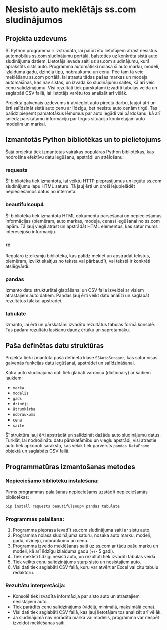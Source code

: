 # Nesisto auto meklētājs ss.com sludinājumos

## Projekta uzdevums

Šī Python programma ir izstrādāta, lai palīdzētu lietotājiem atrast nesistus automobiļus ss.com sludinājumu portālā, balstoties uz konkrēta sistā auto sludinājuma datiem. Lietotājs ievada saiti uz ss.com sludinājumu, kurā aprakstīts sists auto. Programma automātiski nolasa šī auto marku, modeli, izlaiduma gadu, dzinēja tipu, nobraukumu un cenu. Pēc tam tā veic meklēšanu ss.com portālā, lai atrastu tādas pašas markas un modeļa automašīnas, kas nav sistas, un izvada šo sludinājumu saites, kā arī veic cenu salīdzinājumu. Visi rezultāti tiek pārskatāmi izvadīti tabulas veidā un saglabāti CSV failā, lai lietotājs varētu tos analizēt arī vēlāk.

Projekta galvenais uzdevums ir atvieglot auto pircēju darbu, ļaujot ātri un ērti salīdzināt sistā auto cenu ar līdzīgu, bet nesistu auto cenām tirgū. Tas palīdz pieņemt pamatotākus lēmumus par auto iegādi vai pārdošanu, kā arī sniedz pārskatāmu informāciju par tirgus situāciju konkrētajam auto modelim un markai.

## Izmantotās Python bibliotēkas un to pielietojums

Šajā projektā tiek izmantotas vairākas populāras Python bibliotēkas, kas nodrošina efektīvu datu iegūšanu, apstrādi un attēlošanu:

### **requests**

Šī bibliotēka tiek izmantota, lai veiktu HTTP pieprasījumus un iegūtu ss.com sludinājumu lapu HTML saturu. Tā ļauj ērti un droši lejupielādēt nepieciešamos datus no interneta.

### **beautifulsoup4**

Šī bibliotēka tiek izmantota HTML dokumentu parsēšanai un nepieciešamās informācijas (piemēram, auto markas, modeļa, cenas) iegūšanai no ss.com lapām. Tā ļauj viegli atrast un apstrādāt HTML elementus, kas satur mums interesējošo informāciju.

### **re**

Regulāro izteiksmju bibliotēka, kas palīdz meklēt un apstrādāt tekstus, piemēram, izvilkt skaitļus no teksta vai pārbaudīt, vai tekstā ir konkrēti atslēgvārdi.

### **pandas**

Izmanto datu strukturētai glabāšanai un CSV faila izveidei ar visiem atrastajiem auto datiem. Pandas ļauj ērti veikt datu analīzi un saglabāt rezultātus tālākai apstrādei.

### **tabulate**

Izmanto, lai ērti un pārskatāmi izvadītu rezultātus tabulas formā konsolē. Tas padara rezultātu lasīšanu daudz ērtāku un saprotamāku.

## Paša definētas datu struktūras

Projektā tiek izmantota paša definēta klase `SSAutoScraper`, kas satur visas galvenās funkcijas datu iegūšanai, apstrādei un salīdzināšanai.

Katra auto sludinājuma dati tiek glabāti vārdnīcā (dictionary) ar šādiem laukiem:

-   `marka`
-   `modelis`
-   `gads`
-   `dzinējs`
-   `ātrumkārba`
-   `nobraukums`
-   `cena`
-   `saite`

Šī struktūra ļauj ērti apstrādāt un salīdzināt dažādu auto sludinājumu datus. Turklāt, lai nodrošinātu datu pārskatāmību un vieglu apstrādi, visi atrastie auto tiek apkopoti sarakstā, kas vēlāk tiek pārvērsts `pandas DataFrame` objektā un saglabāts CSV failā.

## Programmatūras izmantošanas metodes

### Nepieciešamo bibliotēku instalēšana:

Pirms programmas palaišanas nepieciešams uzstādīt nepieciešamās bibliotēkas:

```bash
pip install requests beautifulsoup4 pandas tabulate
```

### Programmas palaišana:

1.  Programma pieprasa ievadīt ss.com sludinājuma saiti ar sistu auto.
2.  Programma nolasa sludinājuma saturu, nosaka auto marku, modeli, gadu, dzinēju, nobraukumu un cenu.
3.  Programma izveido meklēšanas saiti uz ss.com ar tādu pašu marku un modeli, kā arī līdzīgu izlaiduma gadu (+/- 5 gadi).
4.  Tiek meklēti līdzīgi nesisti auto, un rezultāti tiek izvadīti tabulas veidā.
5.  Tiek veikts cenu salīdzinājums starp sisto un nesistajiem auto.
6.  Visi dati tiek saglabāti CSV failā, kuru var atvērt ar Excel vai citu tabulu redaktoru.

### Rezultātu interpretācija:

-   Konsolē tiek izvadīta informācija par sisto auto un atrastajiem nesistajiem auto.
-   Tiek parādīts cenu salīdzinājums (vidējā, minimālā, maksimālā cena).
-   Visi dati tiek saglabāti CSV failā, kas ļauj lietotājam tos analizēt arī vēlāk.
-   Ja sludinājumā nav norādīta marka vai modelis, programma var nespēt izveidot meklēšanas saiti.
